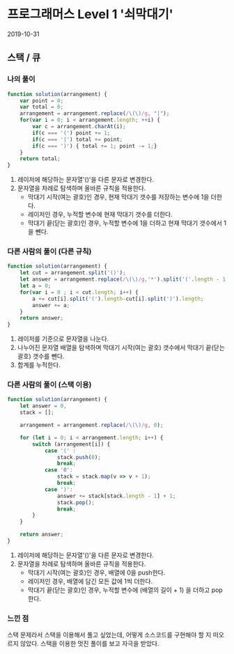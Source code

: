 # 프로그래머스 Level 1 '쇠막대기'
2019-10-31

## 스택 / 큐

### 나의 풀이
```javascript
function solution(arrangement) {
    var point = 0;
    var total = 0;
    arrangement = arrangement.replace(/\(\)/g, "|");
    for(var i = 0; i < arrangement.length; ++i) {
        var c = arrangement.charAt(i);
        if(c === '(') point += 1;
        if(c === '|') total += point;
        if(c === ')') { total += 1; point -= 1;}
    }
    return total;
}
```
1. 레이저에 해당하는 문자열'()'을 다른 문자로 변경한다.
2. 문자열을 차례로 탐색하며 올바른 규칙을 적용한다.
    - 막대기 시작(여는 괄호)인 경우, 현재 막대기 갯수를 저장하는 변수에 1을 더한다.
    - 레이저인 경우, 누적할 변수에 현재 막대기 갯수를 더한다.
    - 막대기 끝(닫는 괄호)인 경우, 누적할 변수에 1을 더하고 현재 막대기 갯수에서 1을 뺀다.


### 다른 사람의 풀이 (다른 규칙)
```javascript
function solution(arrangement) {
    let cut = arrangement.split('()');
    let answer = arrangement.replace(/\(\)/g,'*').split('('.length - 1;
    let a = 0;
    for(var i = 0 ; i < cut.length; i++) {
        a += cut[i].split('(').length-cut[i].split(')').length;
        answer += a;
    }
    return answer;
}
```
1. 레이저를 기준으로 문자열을 나눈다.
2. 나누어진 문자열 배열을 탐색하며 막대기 시작(여는 괄호) 갯수에서 막대기 끝(닫는 괄호) 갯수를 뺀다.
3. 합계를 누적한다.


### 다른 사람의 풀이 (스택 이용)
```javascript
function solution(arrangement) {
    let answer = 0,
    stack = [];

    arrangement = arrangement.replace(/\(\)/g, 0);

    for (let i = 0; i < arrangement.length; i++) {
        switch (arrangement[i]) {
            case '(' :
                stack.push(0);
                break;
            case '0':
                stack = stack.map(v => v + 1);
                break;
            case ')':
                answer += stack[stack.length - 1] + 1;
                stack.pop();
                break;
        }
    }

    return answer;
}
```
1. 레이저에 해당하는 문자열'()'을 다른 문자로 변경한다.
2. 문자열을 차례로 탐색하며 올바른 규칙을 적용한다.
    - 막대기 시작(여는 괄호)인 경우, 배열에 0을 push한다.
    - 레이저인 경우, 배열에 담긴 모든 값에 1씩 더한다.
    - 막대기 끝(닫는 괄호)인 경우, 누적할 변수에 (배열의 길이 + 1) 을 더하고 pop한다.

### 느낀 점
스택 문제라서 스택을 이용해서 풀고 싶었는데, 어떻게 소스코드를 구현해야 할 지 떠오르지 않았다. 스택을 이용한 멋진 풀이를 보고 자극을 받았다.